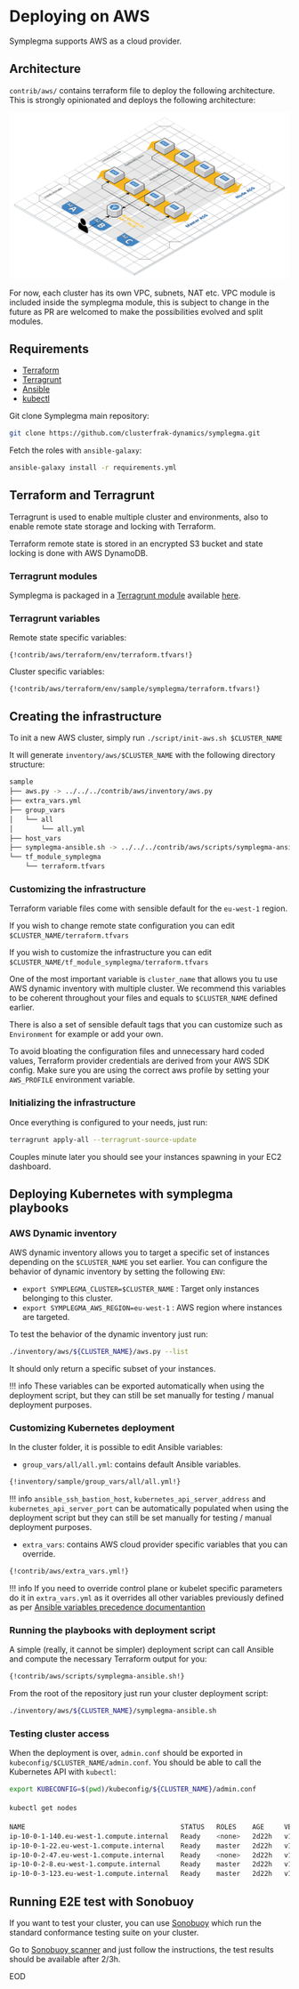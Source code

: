 # Deploying on AWS

Symplegma supports AWS as a cloud provider.

## Architecture

`contrib/aws/` contains terraform file to deploy the following architecture. This is strongly opinionated and deploys the following architecture:

![aws reference architecture](../images/aws-infra-transparent.png)

For now, each cluster has its own VPC, subnets, NAT etc. VPC module is included inside the symplegma module, this is subject to change in the future as PR are welcomed to make the possibilities evolved and split modules.

## Requirements

* [Terraform](https://www.terraform.io/intro/getting-started/install.html)
* [Terragrunt](https://github.com/gruntwork-io/terragrunt#install-terragrunt)
* [Ansible](https://docs.ansible.com/ansible/2.7/installation_guide/intro_installation.html)
* [kubectl](https://kubernetes.io/docs/tasks/tools/install-kubectl/)

Git clone Symplegma main repository:

```bash
git clone https://github.com/clusterfrak-dynamics/symplegma.git
```

Fetch the roles with `ansible-galaxy`:

```bash
ansible-galaxy install -r requirements.yml
```

## Terraform and Terragrunt

Terragrunt is used to enable multiple cluster and environments, also to enable remote state storage and locking with Terraform.

Terraform remote state is stored in an encrypted S3 bucket and state locking is done with AWS DynamoDB.

### Terragrunt modules

Symplegma is packaged in a [Terragrunt module](https://github.com/gruntwork-io/terragrunt) available [here](https://github.com/clusterfrak-dynamics/symplegma/tree/master/contrib/aws/terraform).

### Terragrunt variables

Remote state specific variables:

```
{!contrib/aws/terraform/env/terraform.tfvars!}
```

Cluster specific variables:

```
{!contrib/aws/terraform/env/sample/symplegma/terraform.tfvars!}
```

## Creating the infrastructure

To init a new AWS cluster, simply run `./script/init-aws.sh $CLUSTER_NAME`

It will generate `inventory/aws/$CLUSTER_NAME` with the following directory structure:

```bash
sample
├── aws.py -> ../../../contrib/aws/inventory/aws.py
├── extra_vars.yml
├── group_vars
│   └── all
│       └── all.yml
├── host_vars
├── symplegma-ansible.sh -> ../../../contrib/aws/scripts/symplegma-ansible.sh
└── tf_module_symplegma
    └── terraform.tfvars
```

### Customizing the infrastructure

Terraform variable files come with sensible default for the `eu-west-1` region.

If you wish to change remote state configuration you can edit `$CLUSTER_NAME/terraform.tfvars`

If you wish to customize the infrastructure you can edit `$CLUSTER_NAME/tf_module_symplegma/terraform.tfvars`

One of the most important variable is `cluster_name` that allows you tu use AWS dynamic inventory with multiple cluster. We recommend this variables to be coherent throughout your files and equals to `$CLUSTER_NAME` defined earlier.

There is also a set of sensible default tags that you can customize such as `Environment` for example or add your own.

To avoid bloating the configuration files and unnecessary hard coded values, Terraform provider credentials are derived from your AWS SDK config. Make sure you are using the correct aws profile by setting your `AWS_PROFILE` environment variable.

### Initializing the infrastructure

Once everything is configured to your needs, just run:

```bash
terragrunt apply-all --terragrunt-source-update
```

Couples minute later you should see your instances spawning in your EC2 dashboard.

## Deploying Kubernetes with symplegma playbooks

### AWS Dynamic inventory

AWS dynamic inventory allows you to target a specific set of instances depending on the `$CLUSTER_NAME` you set earlier. You can configure the behavior of dynamic inventory by setting the following `ENV`:

* `export SYMPLEGMA_CLUSTER=$CLUSTER_NAME` : Target only instances belonging to this cluster.
* `export SYMPLEGMA_AWS_REGION=eu-west-1` : AWS region where instances are targeted.

To test the behavior of the dynamic inventory just run:

```bash
./inventory/aws/${CLUSTER_NAME}/aws.py --list
```

It should only return a specific subset of your instances.

!!! info
    These variables can be exported automatically when using the deployment script, but they can still be set manually for testing / manual deployment purposes.

### Customizing Kubernetes deployment

In the cluster folder, it is possible to edit Ansible variables:

* `group_vars/all/all.yml`: contains default Ansible variables.

```bash
{!inventory/sample/group_vars/all/all.yml!}
```

!!! info
    `ansible_ssh_bastion_host`, `kubernetes_api_server_address` and `kubernetes_api_server_port` can be automatically populated when using the deployment script but they can still be set manually for testing / manual deployment purposes.

* `extra_vars`: contains AWS cloud provider specific variables that you can override.

```bash
{!contrib/aws/extra_vars.yml!}
```

!!! info
    If you need to override control plane or kubelet specific parameters do it in `extra_vars.yml` as it overrides all other variables previously defined as per [Ansible variables precedence documentantion](https://docs.ansible.com/ansible/2.7/user_guide/playbooks_variables.html#variable-precedence-where-should-i-put-a-variable)

### Running the playbooks with deployment script

A simple (really, it cannot be simpler) deployment script can call Ansible and compute the necessary Terraform output for you:

```bash
{!contrib/aws/scripts/symplegma-ansible.sh!}
```

From the root of the repository just run your cluster deployment script:

```bash
./inventory/aws/${CLUSTER_NAME}/symplegma-ansible.sh
```

### Testing cluster access

When the deployment is over, `admin.conf` should be exported in `kubeconfig/$CLUSTER_NAME/admin.conf`. You should be able to call the Kubernetes API with `kubectl`:

```bash
export KUBECONFIG=$(pwd)/kubeconfig/${CLUSTER_NAME}/admin.conf

kubectl get nodes

NAME                                       STATUS   ROLES    AGE     VERSION
ip-10-0-1-140.eu-west-1.compute.internal   Ready    <none>   2d22h   v1.12.1
ip-10-0-1-22.eu-west-1.compute.internal    Ready    master   2d22h   v1.12.1
ip-10-0-2-47.eu-west-1.compute.internal    Ready    <none>   2d22h   v1.12.1
ip-10-0-2-8.eu-west-1.compute.internal     Ready    master   2d22h   v1.12.1
ip-10-0-3-123.eu-west-1.compute.internal   Ready    master   2d22h   v1.12.1
```

## Running E2E test with Sonobuoy

If you want to test your cluster, you can use [Sonobuoy](https://github.com/heptio/sonobuoy) which run the standard conformance testing suite on your cluster.

Go to [Sonobuoy scanner](https://scanner.heptio.com/) and just follow the instructions, the test results should be available after 2/3h.

EOD